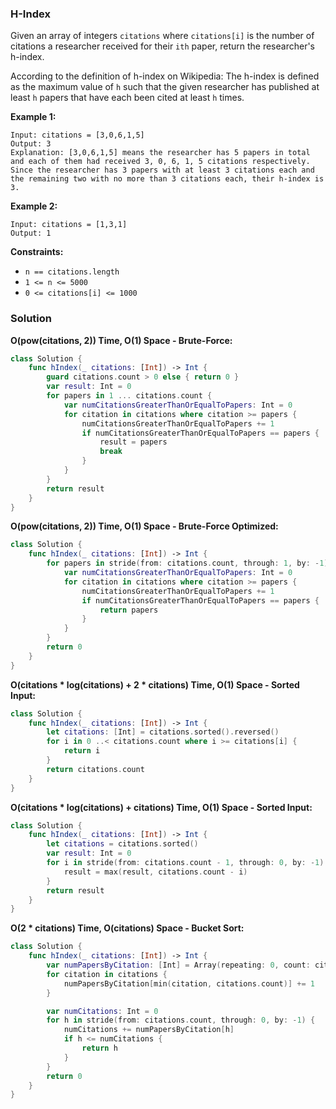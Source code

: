 
### H-Index

Given an array of integers `citations` where `citations[i]` is the number of citations a researcher received for their `ith` paper, return the researcher's h-index.

According to the definition of h-index on Wikipedia: The h-index is defined as the maximum value of `h` such that the given researcher has published at least `h` papers that have each been cited at least `h` times.

__Example 1:__
```
Input: citations = [3,0,6,1,5]
Output: 3
Explanation: [3,0,6,1,5] means the researcher has 5 papers in total and each of them had received 3, 0, 6, 1, 5 citations respectively.
Since the researcher has 3 papers with at least 3 citations each and the remaining two with no more than 3 citations each, their h-index is 3.
```
__Example 2:__
```
Input: citations = [1,3,1]
Output: 1
```

__Constraints:__
* `n == citations.length`
* `1 <= n <= 5000`
* `0 <= citations[i] <= 1000`

### Solution
__O(pow(citations, 2)) Time, O(1) Space - Brute-Force:__
```Swift
class Solution {
    func hIndex(_ citations: [Int]) -> Int {
        guard citations.count > 0 else { return 0 }
        var result: Int = 0
        for papers in 1 ... citations.count {
            var numCitationsGreaterThanOrEqualToPapers: Int = 0
            for citation in citations where citation >= papers {
                numCitationsGreaterThanOrEqualToPapers += 1
                if numCitationsGreaterThanOrEqualToPapers == papers {
                    result = papers
                    break
                }
            }
        }
        return result
    }
}
```
__O(pow(citations, 2)) Time, O(1) Space - Brute-Force Optimized:__
```Swift
class Solution {
    func hIndex(_ citations: [Int]) -> Int {
        for papers in stride(from: citations.count, through: 1, by: -1) {
            var numCitationsGreaterThanOrEqualToPapers: Int = 0
            for citation in citations where citation >= papers {
                numCitationsGreaterThanOrEqualToPapers += 1
                if numCitationsGreaterThanOrEqualToPapers == papers {
                    return papers
                }
            }
        }
        return 0
    }
}
```
__O(citations * log(citations) + 2 * citations) Time, O(1) Space - Sorted Input:__
```Swift
class Solution {
    func hIndex(_ citations: [Int]) -> Int {
        let citations: [Int] = citations.sorted().reversed()
        for i in 0 ..< citations.count where i >= citations[i] {
            return i
        }
        return citations.count
    }
}
```
__O(citations * log(citations) + citations) Time, O(1) Space - Sorted Input:__
```Swift
class Solution {
    func hIndex(_ citations: [Int]) -> Int {
        let citations = citations.sorted()
        var result: Int = 0
        for i in stride(from: citations.count - 1, through: 0, by: -1) where citations[i] >= citations.count - i {
            result = max(result, citations.count - i)
        }
        return result
    }
}
```
__O(2 * citations) Time, O(citations) Space - Bucket Sort:__
```Swift
class Solution {
    func hIndex(_ citations: [Int]) -> Int {
        var numPapersByCitation: [Int] = Array(repeating: 0, count: citations.count + 1)
        for citation in citations {
            numPapersByCitation[min(citation, citations.count)] += 1
        }

        var numCitations: Int = 0
        for h in stride(from: citations.count, through: 0, by: -1) {
            numCitations += numPapersByCitation[h]
            if h <= numCitations {
                return h
            }
        }
        return 0
    }
}
```